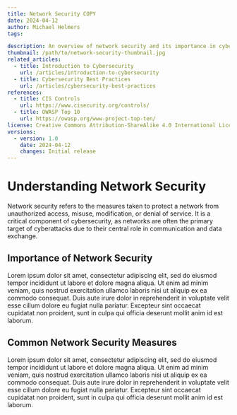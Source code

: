 ```yaml
---
title: Network Security COPY
date: 2024-04-12
author: Michael Helmers
tags:

description: An overview of network security and its importance in cybersecurity.
thumbnail: /path/to/network-security-thumbnail.jpg
related_articles:
  - title: Introduction to Cybersecurity
    url: /articles/introduction-to-cybersecurity
  - title: Cybersecurity Best Practices
    url: /articles/cybersecurity-best-practices
references:
  - title: CIS Controls
    url: https://www.cisecurity.org/controls/
  - title: OWASP Top 10
    url: https://owasp.org/www-project-top-ten/
license: Creative Commons Attribution-ShareAlike 4.0 International License
versions:
  - version: 1.0
    date: 2024-04-12
    changes: Initial release
---
```

# Understanding Network Security

Network security refers to the measures taken to protect a network from unauthorized access, misuse, modification, or denial of service. It is a critical component of cybersecurity, as networks are often the primary target of cyberattacks due to their central role in communication and data exchange.

## Importance of Network Security

Lorem ipsum dolor sit amet, consectetur adipiscing elit, sed do eiusmod tempor incididunt ut labore et dolore magna aliqua. Ut enim ad minim veniam, quis nostrud exercitation ullamco laboris nisi ut aliquip ex ea commodo consequat. Duis aute irure dolor in reprehenderit in voluptate velit esse cillum dolore eu fugiat nulla pariatur. Excepteur sint occaecat cupidatat non proident, sunt in culpa qui officia deserunt mollit anim id est laborum.

## Common Network Security Measures

Lorem ipsum dolor sit amet, consectetur adipiscing elit, sed do eiusmod tempor incididunt ut labore et dolore magna aliqua. Ut enim ad minim veniam, quis nostrud exercitation ullamco laboris nisi ut aliquip ex ea commodo consequat. Duis aute irure dolor in reprehenderit in voluptate velit esse cillum dolore eu fugiat nulla pariatur. Excepteur sint occaecat cupidatat non proident, sunt in culpa qui officia deserunt mollit anim id est laborum.
